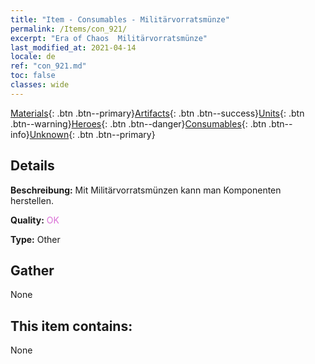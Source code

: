 ```yaml
---
title: "Item - Consumables - Militärvorratsmünze"
permalink: /Items/con_921/
excerpt: "Era of Chaos  Militärvorratsmünze"
last_modified_at: 2021-04-14
locale: de
ref: "con_921.md"
toc: false
classes: wide
---
```

 [Materials](/de/Items/){: .btn .btn--primary}[Artifacts](/de/Items/Artifacts/){: .btn .btn--success}[Units](/de/Items/Units/){: .btn .btn--warning}[Heroes](/de/Items/Heroes/){: .btn .btn--danger}[Consumables](/de/Items/Consumables/){: .btn .btn--info}[Unknown](/de/Items/Unknown/){: .btn .btn--primary}

## Details
 **Beschreibung:** Mit Militärvorratsmünzen kann man Komponenten herstellen.

 **Quality:** <span style="color: #DA70D6">OK</span>

 **Type:** Other

## Gather

  None

## This item contains:

  None

